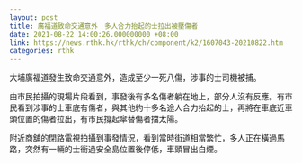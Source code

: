 ```yaml
---
layout: post
title: 廣福道致命交通意外　多人合力抬起的士拉出被壓傷者
date: 2021-08-22 14:00:26.000000000 +08:00
link: https://news.rthk.hk/rthk/ch/component/k2/1607043-20210822.htm
categories: rthk
---
```


大埔廣福道發生致命交通意外，造成至少一死八傷，涉事的士司機被捕。

由巿民拍攝的現場片段看到，事發後有多名傷者躺在地上，部分人沒有反應。有巿民看到涉事的士車底有傷者，與其他約十多名途人合力抬起的士，再將在車底近車頭位置的傷者拉出，有巿民撐起傘替傷者擋太陽。

附近商舖的閉路電視拍攝到事發情況，看到當時街道相當繁忙，多人正在橫過馬路，突然有一輛的士衝過安全島位置後停低，車頭冒出白煙。
